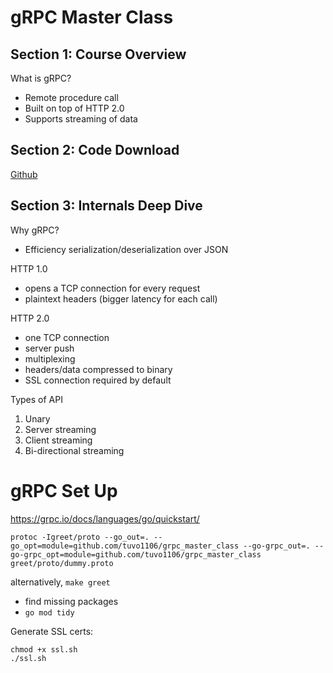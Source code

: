 # gRPC Master Class

## Section 1: Course Overview

What is gRPC?

-   Remote procedure call
-   Built on top of HTTP 2.0
-   Supports streaming of data

## Section 2: Code Download

[Github](https://github.com/Clement-Jean/grpc-go-course)

## Section 3: Internals Deep Dive

Why gRPC?

-   Efficiency serialization/deserialization over JSON

HTTP 1.0

-   opens a TCP connection for every request
-   plaintext headers (bigger latency for each call)

HTTP 2.0

-   one TCP connection
-   server push
-   multiplexing
-   headers/data compressed to binary
-   SSL connection required by default

Types of API

1. Unary
2. Server streaming
3. Client streaming
4. Bi-directional streaming

# gRPC Set Up

https://grpc.io/docs/languages/go/quickstart/

```
protoc -Igreet/proto --go_out=. --go_opt=module=github.com/tuvo1106/grpc_master_class --go-grpc_out=. --go-grpc_opt=module=github.com/tuvo1106/grpc_master_class greet/proto/dummy.proto
```

alternatively, `make greet`

-   find missing packages
-   `go mod tidy`

Generate SSL certs:

```
chmod +x ssl.sh
./ssl.sh
```
